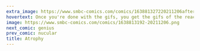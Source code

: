 ```yaml
---
extra_image: https://www.smbc-comics.com/comics/163881327220211206after.png
hovertext: Once you're done with the gifs, you get the gifs of the reactions to the gifs.
image: https://www.smbc-comics.com/comics/1638813192-20211206.png
next_comic: genius
prev_comic: nucular
title: Atrophy
---
```


